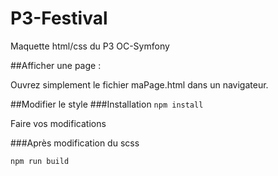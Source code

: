 # P3-Festival
Maquette html/css du P3 OC-Symfony

##Afficher une page :

Ouvrez simplement le fichier maPage.html dans un navigateur. 


##Modifier le style
###Installation
```npm install```

Faire vos modifications

###Après modification du scss

```npm run build```




